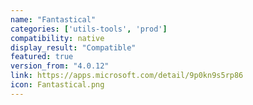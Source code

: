 ```yaml
---
name: "Fantastical"
categories: ['utils-tools', 'prod']
compatibility: native
display_result: "Compatible"
featured: true
version_from: "4.0.12"
link: https://apps.microsoft.com/detail/9p0kn9s5rp86
icon: Fantastical.png
---
```

